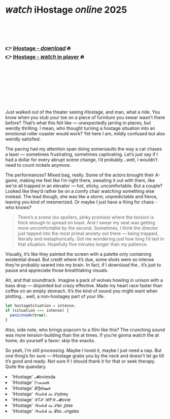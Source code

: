 <h1>𝘸𝘢𝘵𝘤𝘩 iHostage 𝘰𝘯𝘭𝘪𝘯𝘦 2025</h1>


<br><br><br>

<h3>👉 <a href="https://Daniels-hycophigu1987.github.io/ilemcvjanh/">iHostage - 𝘥𝘰𝘸𝘯𝘭𝘰𝘢𝘥</a> 🔥<br>
👉 <a href="https://Daniels-hycophigu1987.github.io/ilemcvjanh/">iHostage - 𝘸𝘢𝘵𝘤𝘩 in player</a> 🔥
</h3>



<br><br><br><br><br><br><br>


Just walked out of the theater seeing iHostage, and man, what a ride. You know when you stub your toe on a piece of furniture you swear wasn’t there before? That’s what this   felt like — unexpectedly jarring in places, but weirdly thrilling. I mean, who thought turning a hostage situation into an emotional roller coaster would work? Yet here I am, mildly confused but also weirdly satisfied.

The pacing had my attention span doing somersaults the way a cat chases a laser — sometimes frustrating, sometimes captivating. Let’s just say if I had a dollar for every abrupt scene change, I’d probably...well, I wouldn’t need to count nickels anymore. 

The performances? Mixed bag, really. Some of the actors brought their A-game, making me feel like I’m right there, sweating it out with them, like we're all trapped in an elevator — hot, sticky, uncomfortable. But a couple? Looked like they’d rather be on a comfy chair 𝘸𝘢𝘵𝘤𝘩𝘪𝘯𝘨 something else instead. The lead though, she was like a storm; unpredictable and fierce, leaving you kind of mesmerized. Or maybe I just have a thing for chaos - who knows?

> There’s a scene (no spoilers, pinky promise) where the tension is thick enough to spread on toast. And I swear my seat was getting more uncomfortable by the second. Sometimes, I think the director just tapped into the most primal anxiety out there — being trapped, literally and metaphorically. Got me wondering just how long I’d last in that situation. Hopefully five minutes longer than my patience.

Visually, it’s like they painted the screen with a palette only containing existential dread. But credit where it’s due, some shots were so intense they’re probably seared into my brain. In fact, if I 𝘥𝘰𝘸𝘯𝘭𝘰𝘢𝘥 the  , it’s just to pause and appreciate those breathtaking visuals. 

Ah, and that soundtrack. Imagine a pack of wolves howling in unison with a bass drop — disjointed but crazy effective. Made my heart race faster than coffee on an empty stomach. It’s the kind of sound you might want when plotting... well, a non-hostagey part of your life.

```javascript
let hostageSituation = intense;
if (situation === intense) {
  panic𝘮𝘰𝘥e(true);
}
```

Also, side note, who brings popcorn to a 𝘧𝘪𝘭𝘮 like this? The crunching sound was more tension-building than the   at times. If you’re gonna 𝘸𝘢𝘵𝘤𝘩 the   at home, do yourself a favor: skip the snacks.

So yeah, I'm still processing. Maybe I loved it, maybe I just need a nap. But one thing’s for sure — iHostage grabs you by the neck and doesn’t let go till it’s good and ready. Not sure if I should thank it for that or seek therapy. Quite the quandary.

<li>'iHostage' 𝓜𝗈ν𝗂𝖾𝗌ԁ𝖆</li>
<li>'iHostage' 𝙿𝑒𝒶𝒸𝓸𝐜𝗄</li>
<li>'iHostage' 𝓛𝗂ƒ𝖾𝗍𝗂𝓶𝖾</li>
<li>'iHostage' 𝒲𝒶𝓉𝒸𝒽 𝒾𝓃 𝒮𝗒𝖽𝗇𝖾𝗒</li>
<li>'iHostage' 𝒴𝖳𝒮 𝒴𝖨𝖥𝒴 𝓜𝗈ν𝗂𝖾</li>
<li>'iHostage' 𝒲𝒶𝓉𝒸𝒽 𝒾𝓃 𝒮𝖺𝗇 𝒥𝗈𝗌𝖾</li>
<li>'iHostage' 𝒲𝒶𝓉𝒸𝒽 𝒾𝓃 𝓛𝗈𝗌 𝒜𝗇𝗀𝖾𝗅𝖾𝗌</li>
